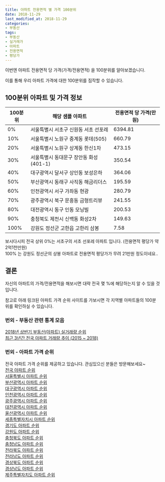 ```yaml
---
title: 아파트 전용면적 별 가격 100분위
date: 2018-11-29
last_modified_at: 2018-11-29
categories:
- 부동산
tags:
- 부동산
- 실거래가
- 아파트
- 전용면적
- 평당가
---
```


이번엔 아파트 전용면적 당 가격(가격/전용면적) 을 100분위를 알아보겠습니다. 

이를 통해 우리 아파트 가격에 대한 100분위를 짐작할 수 있습니다. 

## 100분위 아파트 및 가격 정보

|100분위|해당 샘플 아파트|전용면적 당 가격(만원)|
|---|---|---|
|0%|서울특별시 서초구 신원동 서초 선포레|6394.81|
|10%|서울특별시 노원구 중계동 롯데(505)|660.79|
|20%|서울특별시 노원구 상계동 한신1차|473.15|
|30%|서울특별시 동대문구 장안동 화성(401-1)|350.54|
|40%|대구광역시 달서구 상인동 보성은하|364.06|
|50%|부산광역시 동래구 사직동 해금리더스|195.59|
|60%|인천광역시 서구 가좌동 현광|280.79|
|70%|광주광역시 북구 문흥동 금형트리뷰|241.55|
|80%|대전광역시 동구 인동 모닝빌|200.53|
|90%|충청북도 제천시 신백동 화성2차|149.63|
|100%|강원도 정선군 고한읍 고한리 삼봉|7.58|

보시다시피 전국 상위 0%는 서초구의 서초 선포레 아파트 입니다. (전용면적 평당가 약 2억1천만원) <br>
100% 는 강원도 정선군의 상봉 아파트로 전용면적 평당가가 무려 21만원 정도이네요..

## 결론

자신의 아파트의 가격/전용면적을 해보시면 대략 전국 몇 %에 해당하는지 알 수 있을 것입니다. 

참고로 아래 링크된 아파트 가격 순위 사이트를 가보시면 각 지역별 아파트들의 100분위를 확인하실 수 있습니다. 

### 번외 - 부동산 관련 통계 모음
[2018년 상반기 부동산(아파트) 실거래량 순위](https://inasie.github.io/부동산/2018년-상반기-아파트-실거래량-순위) <br>
[최근 3년간 전국 아파트 거래량 추이 (2015 ~ 2018)](https://inasie.github.io/부동산/아파트-거래량-추이)

### 번외 - 아파트 가격 순위 
전국 아파트 가격 순위를 제공하고 있습니다. 관심있으신 분들은 방문해보세요~ <br>
[전국 아파트 순위](https://inasie.github.io/apt-ranking/전국) <br>
[서울특별시 아파트 순위](https://inasie.github.io/apt-ranking/서울특별시) <br>
[부산광역시 아파트 순위](https://inasie.github.io/apt-ranking/부산광역시) <br>
[대구광역시 아파트 순위](https://inasie.github.io/apt-ranking/대구광역시) <br>
[인천광역시 아파트 순위](https://inasie.github.io/apt-ranking/인천광역시) <br>
[광주광역시 아파트 순위](https://inasie.github.io/apt-ranking/광주광역시) <br>
[대전광역시 아파트 순위](https://inasie.github.io/apt-ranking/대전광역시) <br>
[울산광역시 아파트 순위](https://inasie.github.io/apt-ranking/울산광역시) <br>
[세종특별자치시 아파트 순위](https://inasie.github.io/apt-ranking/세종특별자치시) <br>
[경기도 아파트 순위](https://inasie.github.io/apt-ranking/경기도) <br>
[강원도 아파트 순위](https://inasie.github.io/apt-ranking/강원도) <br>
[충청북도 아파트 순위](https://inasie.github.io/apt-ranking/충청북도) <br>
[충청남도 아파트 순위](https://inasie.github.io/apt-ranking/충청남도) <br>
[전라북도 아파트 순위](https://inasie.github.io/apt-ranking/전라북도) <br>
[전라남도 아파트 순위](https://inasie.github.io/apt-ranking/전라남도) <br>
[경상북도 아파트 순위](https://inasie.github.io/apt-ranking/경상북도) <br>
[경상남도 아파트 순위](https://inasie.github.io/apt-ranking/경상남도) <br>
[제주특별자치도 아파트 순위](https://inasie.github.io/apt-ranking/제주특별자치도)

